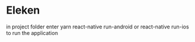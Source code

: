# Eleken
in project folder enter yarn
react-native run-android or react-native run-ios to run the application
